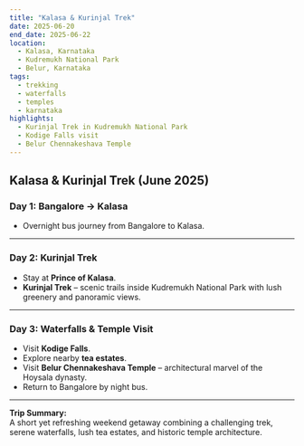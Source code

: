 ```yaml
---
title: "Kalasa & Kurinjal Trek"
date: 2025-06-20
end_date: 2025-06-22
location:
  - Kalasa, Karnataka
  - Kudremukh National Park
  - Belur, Karnataka
tags:
  - trekking
  - waterfalls
  - temples
  - karnataka
highlights:
  - Kurinjal Trek in Kudremukh National Park
  - Kodige Falls visit
  - Belur Chennakeshava Temple
---
```


## Kalasa & Kurinjal Trek (June 2025)

### Day 1: Bangalore → Kalasa  
- Overnight bus journey from Bangalore to Kalasa.

---

### Day 2: Kurinjal Trek  
- Stay at **Prince of Kalasa**.  
- **Kurinjal Trek** – scenic trails inside Kudremukh National Park with lush greenery and panoramic views.

---

### Day 3: Waterfalls & Temple Visit  
- Visit **Kodige Falls**.  
- Explore nearby **tea estates**.  
- Visit **Belur Chennakeshava Temple** – architectural marvel of the Hoysala dynasty.  
- Return to Bangalore by night bus.

---

**Trip Summary:**  
A short yet refreshing weekend getaway combining a challenging trek, serene waterfalls, lush tea estates, and historic temple architecture.
